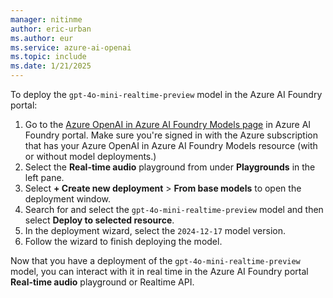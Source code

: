 ```yaml
---
manager: nitinme
author: eric-urban
ms.author: eur
ms.service: azure-ai-openai
ms.topic: include
ms.date: 1/21/2025
---
```


To deploy the `gpt-4o-mini-realtime-preview` model in the Azure AI Foundry portal:
1. Go to the [Azure OpenAI in Azure AI Foundry Models page](https://ai.azure.com/resource/overview) in Azure AI Foundry portal. Make sure you're signed in with the Azure subscription that has your Azure OpenAI in Azure AI Foundry Models resource (with or without model deployments.)
1. Select the **Real-time audio** playground from under **Playgrounds** in the left pane.
1. Select **+ Create new deployment** > **From base models** to open the deployment window. 
1. Search for and select the `gpt-4o-mini-realtime-preview` model and then select **Deploy to selected resource**.
1. In the deployment wizard, select the `2024-12-17` model version.
1. Follow the wizard to finish deploying the model.

Now that you have a deployment of the `gpt-4o-mini-realtime-preview` model, you can interact with it in real time in the Azure AI Foundry portal **Real-time audio** playground or Realtime API.
